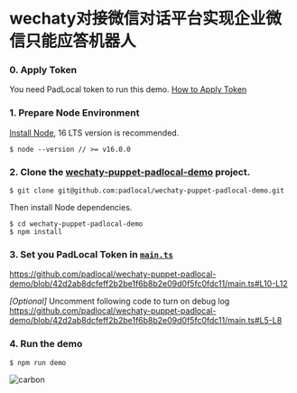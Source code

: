 # wechaty对接微信对话平台实现企业微信只能应答机器人
### 0. Apply Token
You need PadLocal token to run this demo. [How to Apply Token](https://github.com/padlocal/wechaty-puppet-padlocal/wiki/How-to-Apply-Token)

### 1. Prepare Node Environment
[Install Node](https://nodejs.org/), 16 LTS version is recommended.
```
$ node --version // >= v16.0.0
``` 
### 2. Clone the [wechaty-puppet-padlocal-demo](https://github.com/padlocal/wechaty-puppet-padlocal-demo) project.

```
$ git clone git@github.com:padlocal/wechaty-puppet-padlocal-demo.git
```
Then install Node dependencies.
```
$ cd wechaty-puppet-padlocal-demo
$ npm install
``` 

### 3. Set you PadLocal Token in [`main.ts`](https://github.com/padlocal/wechaty-puppet-padlocal-demo/blob/master/main.ts)
https://github.com/padlocal/wechaty-puppet-padlocal-demo/blob/42d2ab8dcfeff2b2be1f6b8b2e09d0f5fc0fdc11/main.ts#L10-L12

_[Optional]_ Uncomment following code to turn on debug log
https://github.com/padlocal/wechaty-puppet-padlocal-demo/blob/42d2ab8dcfeff2b2be1f6b8b2e09d0f5fc0fdc11/main.ts#L5-L8


### 4. Run the demo
```
$ npm run demo
```
![carbon](https://user-images.githubusercontent.com/64943823/117439626-a6cde080-af65-11eb-85a5-815aa422b5c5.png)
